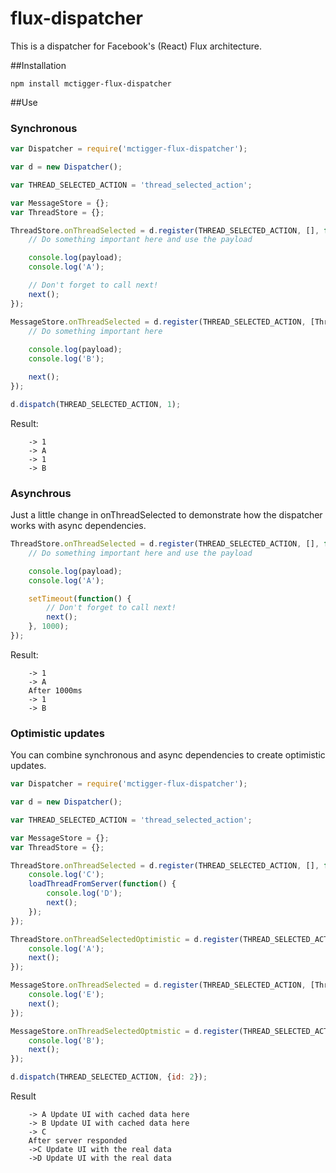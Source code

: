 flux-dispatcher
===============

This is a dispatcher for Facebook's (React) Flux architecture.

##Installation

    npm install mctigger-flux-dispatcher

##Use

### Synchronous

```javascript
var Dispatcher = require('mctigger-flux-dispatcher');

var d = new Dispatcher();

var THREAD_SELECTED_ACTION = 'thread_selected_action';

var MessageStore = {};
var ThreadStore = {};

ThreadStore.onThreadSelected = d.register(THREAD_SELECTED_ACTION, [], function(payload, next) {
	// Do something important here and use the payload

	console.log(payload);
	console.log('A');

	// Don't forget to call next!
	next();
});

MessageStore.onThreadSelected = d.register(THREAD_SELECTED_ACTION, [ThreadStore.onThreadSelected], function(payload, next) {
	// Do something important here
	
	console.log(payload);
	console.log('B');

	next();
});

d.dispatch(THREAD_SELECTED_ACTION, 1);

```

Result:

```
	-> 1
	-> A
	-> 1
	-> B
```

### Asynchrous

Just a little change in onThreadSelected to demonstrate how the dispatcher works with async dependencies.

```javascript
ThreadStore.onThreadSelected = d.register(THREAD_SELECTED_ACTION, [], function(payload, next) {
	// Do something important here and use the payload

	console.log(payload);
	console.log('A');

	setTimeout(function() {
		// Don't forget to call next!
		next();
	}, 1000);
});

```

Result:

```
	-> 1
	-> A
	After 1000ms
	-> 1
	-> B
```

### Optimistic updates

You can combine synchronous and async dependencies to create optimistic updates.

```javascript
var Dispatcher = require('mctigger-flux-dispatcher');

var d = new Dispatcher();

var THREAD_SELECTED_ACTION = 'thread_selected_action';

var MessageStore = {};
var ThreadStore = {};

ThreadStore.onThreadSelected = d.register(THREAD_SELECTED_ACTION, [], function(payload, next) {
	console.log('C');
	loadThreadFromServer(function() {
		console.log('D');
		next();
	});
});

ThreadStore.onThreadSelectedOptimistic = d.register(THREAD_SELECTED_ACTION, [], function(payload, next) {
	console.log('A');
	next();
});

MessageStore.onThreadSelected = d.register(THREAD_SELECTED_ACTION, [ThreadStore.onThreadSelected], function(payload, next) {
	console.log('E');
	next();
});

MessageStore.onThreadSelectedOptmistic = d.register(THREAD_SELECTED_ACTION, [ThreadStore.onThreadSelectedOptimistic], function(payload, next) {
	console.log('B');
	next();
});

d.dispatch(THREAD_SELECTED_ACTION, {id: 2});

```

Result

```
	-> A Update UI with cached data here
	-> B Update UI with cached data here
	-> C
	After server responded
	->C Update UI with the real data
	->D Update UI with the real data

```
